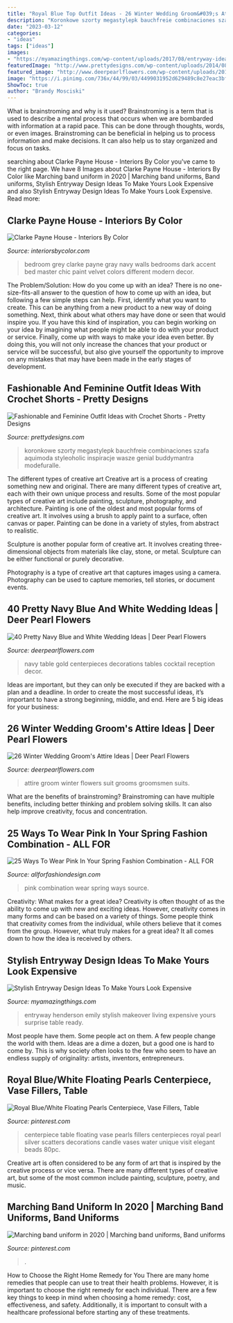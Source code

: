 ```yaml
---
title: "Royal Blue Top Outfit Ideas - 26 Winter Wedding Groom&#039;s Attire Ideas"
description: "Koronkowe szorty megastylepk bauchfreie combinaciones szafa aquimoda styleoholic inspiracje wasze genial buddymantra modefuralle"
date: "2023-03-12"
categories:
- "ideas"
tags: ["ideas"]
images:
- "https://myamazingthings.com/wp-content/uploads/2017/08/entryway-ideas-5.jpg"
featuredImage: "http://www.prettydesigns.com/wp-content/uploads/2014/08/Black-Crop-Top-with-White-Crochet-Shorts.jpg"
featured_image: "http://www.deerpearlflowers.com/wp-content/uploads/2015/08/navy-blue-wedding-table-cover-and-white-wedding-centerpieces.jpg"
image: "https://i.pinimg.com/736x/44/99/03/4499031952d629489c8e27eac3bfd95b.jpg"
ShowToc: true
author: "Brandy Mosciski"
---
```



What is brainstroming and why is it used?
Brainstroming is a term that is used to describe a mental process that occurs when we are bombarded with information at a rapid pace. This can be done through thoughts, words, or even images. Brainstroming can be beneficial in helping us to process information and make decisions. It can also help us to stay organized and focus on tasks.

	

		
searching about Clarke Payne House - Interiors By Color you've came to the right page. We have 8 Images about Clarke Payne House - Interiors By Color like Marching band uniform in 2020 | Marching band uniforms, Band uniforms, Stylish Entryway Design Ideas To Make Yours Look Expensive and also Stylish Entryway Design Ideas To Make Yours Look Expensive. Read more:
		
    
## Clarke Payne House - Interiors By Color

<img loading=lazy src="http://www.interiorsbycolor.com/wp-content/uploads/2013/11/bedroom-in-grey-blue-and-lime-green.jpg" onerror="this.onerror=null;this.src='https://tse1.mm.bing.net/th?id=OIP.8DoAOoeBOKuIbExDMHJN-gHaJ4&amp;pid=15.1';" alt="Clarke Payne House - Interiors By Color">

_Source: interiorsbycolor.com_

>bedroom grey clarke payne gray navy walls bedrooms dark accent bed master chic paint velvet colors different modern decor. 

	

The Problem/Solution: How do you come up with an idea?
There is no one-size-fits-all answer to the question of how to come up with an idea, but following a few simple steps can help. First, identify what you want to create. This can be anything from a new product to a new way of doing something. Next, think about what others may have done or seen that would inspire you. If you have this kind of inspiration, you can begin working on your idea by imagining what people might be able to do with your product or service. Finally, come up with ways to make your idea even better. By doing this, you will not only increase the chances that your product or service will be successful, but also give yourself the opportunity to improve on any mistakes that may have been made in the early stages of development.

    
## Fashionable And Feminine Outfit Ideas With Crochet Shorts - Pretty Designs

<img loading=lazy src="http://www.prettydesigns.com/wp-content/uploads/2014/08/Black-Crop-Top-with-White-Crochet-Shorts.jpg" onerror="this.onerror=null;this.src='https://tse4.mm.bing.net/th?id=OIP.JE4Etu2f-ooG7b6NGAskkwHaK3&amp;pid=15.1';" alt="Fashionable and Feminine Outfit Ideas with Crochet Shorts - Pretty Designs">

_Source: prettydesigns.com_

>koronkowe szorty megastylepk bauchfreie combinaciones szafa aquimoda styleoholic inspiracje wasze genial buddymantra modefuralle. 

	

The different types of creative art
Creative art is a process of creating something new and original. There are many different types of creative art, each with their own unique process and results. Some of the most popular types of creative art include painting, sculpture, photography, and architecture.
Painting is one of the oldest and most popular forms of creative art. It involves using a brush to apply paint to a surface, often canvas or paper. Painting can be done in a variety of styles, from abstract to realistic.

Sculpture is another popular form of creative art. It involves creating three-dimensional objects from materials like clay, stone, or metal. Sculpture can be either functional or purely decorative.

Photography is a type of creative art that captures images using a camera. Photography can be used to capture memories, tell stories, or document events.

    
## 40 Pretty Navy Blue And White Wedding Ideas | Deer Pearl Flowers

<img loading=lazy src="http://www.deerpearlflowers.com/wp-content/uploads/2015/08/navy-blue-wedding-table-cover-and-white-wedding-centerpieces.jpg" onerror="this.onerror=null;this.src='https://tse1.mm.bing.net/th?id=OIP.uQzc0H8lhxSsFZkoyIb_ZAHaLH&amp;pid=15.1';" alt="40 Pretty Navy Blue and White Wedding Ideas | Deer Pearl Flowers">

_Source: deerpearlflowers.com_

>navy table gold centerpieces decorations tables cocktail reception decor. 

	

Ideas are important, but they can only be executed if they are backed with a plan and a deadline. In order to create the most successful ideas, it’s important to have a strong beginning, middle, and end. Here are 5 big ideas for your business: 

    
## 26 Winter Wedding Groom&#039;s Attire Ideas | Deer Pearl Flowers

<img loading=lazy src="http://www.deerpearlflowers.com/wp-content/uploads/2015/09/Winter-Wedding-Grooms-Attire-Ideas-15.jpg" onerror="this.onerror=null;this.src='https://tse4.mm.bing.net/th?id=OIP.NYaziZsHoJGNWsYiOuP4ggHaLH&amp;pid=15.1';" alt="26 Winter Wedding Groom&#039;s Attire Ideas | Deer Pearl Flowers">

_Source: deerpearlflowers.com_

>attire groom winter flowers suit grooms groomsmen suits. 

	

What are the benefits of brainstroming?
Brainstroming can have multiple benefits, including better thinking and problem solving skills. It can also help improve creativity, focus and concentration.

    
## 25 Ways To Wear Pink In Your Spring Fashion Combination - ALL FOR

<img loading=lazy src="https://allforfashiondesign.com/wp-content/uploads/2014/03/p-4-600x900.jpg" onerror="this.onerror=null;this.src='https://tse4.mm.bing.net/th?id=OIP.dGsJMBeSvAvs1cjR_yB2qwHaLH&amp;pid=15.1';" alt="25 Ways To Wear Pink In Your Spring Fashion Combination - ALL FOR">

_Source: allforfashiondesign.com_

>pink combination wear spring ways source. 

	

Creativity: What makes for a great idea?
Creativity is often thought of as the ability to come up with new and exciting ideas. However, creativity comes in many forms and can be based on a variety of things. Some people think that creativity comes from the individual, while others believe that it comes from the group. However, what truly makes for a great idea? It all comes down to how the idea is received by others.

    
## Stylish Entryway Design Ideas To Make Yours Look Expensive

<img loading=lazy src="https://myamazingthings.com/wp-content/uploads/2017/08/entryway-ideas-5.jpg" onerror="this.onerror=null;this.src='https://tse1.mm.bing.net/th?id=OIP.Z70zEedW5ufZu1yg3yQxlQHaLb&amp;pid=15.1';" alt="Stylish Entryway Design Ideas To Make Yours Look Expensive">

_Source: myamazingthings.com_

>entryway henderson emily stylish makeover living expensive yours surprise table ready. 

	

Most people have them. Some people act on them. A few people change the world with them. Ideas are a dime a dozen, but a good one is hard to come by. This is why society often looks to the few who seem to have an endless supply of originality: artists, inventors, entrepreneurs.

    
## Royal Blue/White Floating Pearls Centerpiece, Vase Fillers, Table

<img loading=lazy src="https://i.pinimg.com/736x/44/99/03/4499031952d629489c8e27eac3bfd95b.jpg" onerror="this.onerror=null;this.src='https://tse2.mm.bing.net/th?id=OIP.lMVgkjpKYLofBI7X_rOSFgHaJ6&amp;pid=15.1';" alt="Royal Blue/White Floating Pearls Centerpiece, Vase Fillers, Table">

_Source: pinterest.com_

>centerpiece table floating vase pearls fillers centerpieces royal pearl silver scatters decorations candle vases water unique visit elegant beads 80pc. 

	

Creative art is often considered to be any form of art that is inspired by the creative process or vice versa. There are many different types of creative art, but some of the most common include painting, sculpture, poetry, and music.

    
## Marching Band Uniform In 2020 | Marching Band Uniforms, Band Uniforms

<img loading=lazy src="https://i.pinimg.com/736x/62/90/97/62909715fd90d5d7952753538e36c8a9.jpg" onerror="this.onerror=null;this.src='https://tse3.mm.bing.net/th?id=OIP.eqpJ5nPxQCWAnTJguwWFPwHaJl&amp;pid=15.1';" alt="Marching band uniform in 2020 | Marching band uniforms, Band uniforms">

_Source: pinterest.com_

>. 

	

How to Choose the Right Home Remedy for You
There are many home remedies that people can use to treat their health problems. However, it is important to choose the right remedy for each individual. There are a few key things to keep in mind when choosing a home remedy: cost, effectiveness, and safety. Additionally, it is important to consult with a healthcare professional before starting any of these treatments.

